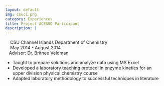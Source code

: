 ```yaml
---
layout: default
img: csuci.png
category: Experiences
title: Project ACESSO Participant
description: |
---
```

&nbsp;&nbsp;  <i class="fa fa-briefcase alt-font"></i>&nbsp;CSU Channel Islands Department of Chemistry
<br>
&nbsp;&nbsp;  <i class="fa fa-calendar"></i>&nbsp;May 2014 - August 2014
<br>
&nbsp;&nbsp;  Advisor: Dr. Britnee Veldman

* Taught to prepare solutions and analyze data using MS Excel
* Developed a laboratory teaching protocol in enzyme kinetics for an upper division physical chemistry course
* Adapted laboratory methodology to successful techniques in literature
